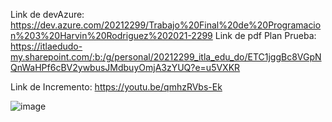Link de devAzure: https://dev.azure.com/20212299/Trabajo%20Final%20de%20Programacion%203%20Harvin%20Rodriguez%202021-2299
Link de pdf Plan Prueba: https://itlaedudo-my.sharepoint.com/:b:/g/personal/20212299_itla_edu_do/ETC1jggBc8VGpNQnWaHPf6cBV2ywbusJMdbuyOmjA3zYUQ?e=u5VXKR

Link de Incremento: https://youtu.be/qmhzRVbs-Ek


![image](https://github.com/user-attachments/assets/42b56f3d-637f-4314-bc3d-4bfcae47bee7)
